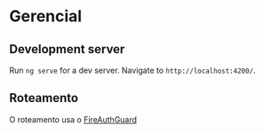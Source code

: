 # Gerencial

## Development server

Run `ng serve` for a dev server. Navigate to `http://localhost:4200/`.

## Roteamento

O roteamento usa o [FireAuthGuard](https://github.com/angular/angularfire/blob/master/docs/auth/router-guards.md)
